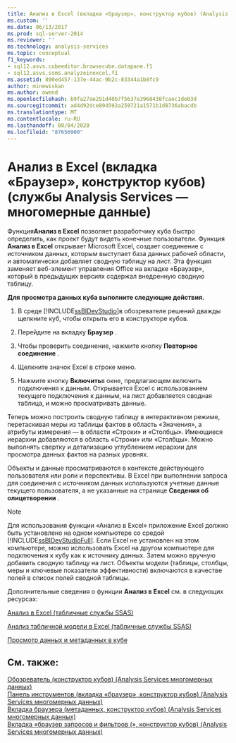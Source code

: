 ```yaml
---
title: Анализ в Excel (вкладка «браузер», конструктор кубов) (Analysis Services-многомерные данные) | Документация Майкрософт
ms.custom: ''
ms.date: 06/13/2017
ms.prod: sql-server-2014
ms.reviewer: ''
ms.technology: analysis-services
ms.topic: conceptual
f1_keywords:
- sql12.asvs.cubeeditor.browsecube.datapane.f1
- sql12.asvs.ssms.analyzeinexcel.f1
ms.assetid: 890ed457-137e-44ac-9b2c-83344a1b8fc9
author: minewiskan
ms.author: owend
ms.openlocfilehash: b9fa27ae291d40b7f5637e3968438fcaec1de03d
ms.sourcegitcommit: ad4d92dce894592a259721a1571b1d8736abacdb
ms.translationtype: MT
ms.contentlocale: ru-RU
ms.lasthandoff: 08/04/2020
ms.locfileid: "87656900"
---
```

# <a name="analyze-in-excel-browser-tab-cube-designer-analysis-services---multidimensional-data"></a>Анализ в Excel (вкладка «Браузер», конструктор кубов) (службы Analysis Services — многомерные данные)
  Функция**Анализ в Excel** позволяет разработчику куба быстро определить, как проект будут видеть конечные пользователи. Функция **Анализ в Excel** открывает Microsoft Excel, создает соединение с источником данных, которым выступает база данных рабочей области, и автоматически добавляет сводную таблицу на лист. Эта функция заменяет веб-элемент управления Office на вкладке «Браузер», который в предыдущих версиях содержал внедренную сводную таблицу.  
  
 **Для просмотра данных куба выполните следующие действия.**  
  
1.  В среде [!INCLUDE[ssBIDevStudio](../includes/ssbidevstudio-md.md)]в обозревателе решений дважды щелкните куб, чтобы открыть его в конструкторе кубов.  
  
2.  Перейдите на вкладку **Браузер** .  
  
3.  Чтобы проверить соединение, нажмите кнопку **Повторное соединение** .  
  
4.  Щелкните значок Excel в строке меню.  
  
5.  Нажмите кнопку **Включить**в окне, предлагающем включить подключения к данным. Открывается Excel с использованием текущего подключения к данным, на лист добавляется сводная таблица, и можно просматривать данные.  
  
 Теперь можно построить сводную таблицу в интерактивном режиме, перетаскивая меры из таблицы фактов в область «Значения», а атрибуты измерения — в области «Строки» и «Столбцы». Имеющиеся иерархии добавляются в область «Строки» или «Столбцы». Можно выполнять свертку и детализацию углублением иерархии для просмотра данных фактов на разных уровнях.  
  
 Объекты и данные просматриваются в контексте действующего пользователя или роли и перспективы. В Excel при выполнении запроса для соединения с источником данных используются учетные данные текущего пользователя, а не указанные на странице **Сведения об олицетворении** .  
  
> [!NOTE]  
>  Для использования функции «Анализ в Excel» приложение Excel должно быть установлено на одном компьютере со средой [!INCLUDE[ssBIDevStudioFull](../includes/ssbidevstudiofull-md.md)]. Если Excel не установлен на этом компьютере, можно использовать Excel на другом компьютере для подключения к кубу как к источнику данных. Затем можно вручную добавить сводную таблицу на лист. Объекты модели (таблицы, столбцы, меры и ключевые показатели эффективности) включаются в качестве полей в список полей сводной таблицы.  
  
 Дополнительные сведения о функции **Анализ в Excel** см. в следующих ресурсах:  
  
 [Анализ в Excel (табличные службы SSAS)](tabular-models/analyze-in-excel-ssas-tabular.md)  
  
 [Анализ табличной модели в Excel (табличные службы SSAS)](tabular-models/analyze-a-tabular-model-in-excel-ssas-tabular.md)  
  
 [Просмотр данных и метаданных в кубе](multidimensional-models/browse-data-and-metadata-in-cube.md)  
  
## <a name="see-also"></a>См. также:  
 [Обозреватель &#40;конструктор кубов&#41; &#40;Analysis Services многомерных данных&#41;](browser-cube-designer-analysis-services-multidimensional-data.md)   
 [Панель инструментов &#40;вкладка «браузер», конструктор кубов&#41; &#40;Analysis Services многомерных данных&#41;](toolbar-browser-tab-cube-designer-analysis-services-multidimensional-data.md)   
 [Вкладка браузера &#40;метаданных, конструктор кубов&#41; &#40;Analysis Services многомерных данных&#41;](metadata-browser-tab-cube-designer-analysis-services-multidimensional-data.md)   
 [Вкладка «браузер запросов и фильтров &#40;», конструктор кубов&#41; &#40;Analysis Services многомерных данных&#41;](query-filter-browser-cube-designer-analysis-services-multidimensional-data.md)  
  
  
